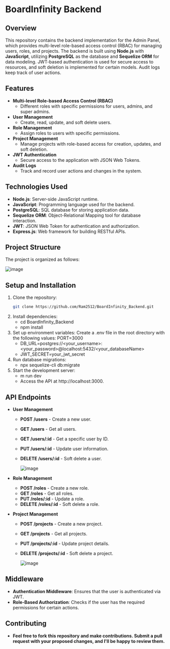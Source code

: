 # BoardInfinity Backend

## Overview
This repository contains the backend implementation for the Admin Panel, which provides multi-level role-based access control (RBAC) for managing users, roles, and projects. The backend is built using **Node.js** with **JavaScript**, utilizing **PostgreSQL** as the database and **Sequelize ORM** for data modeling. JWT-based authentication is used for secure access to resources, and soft deletion is implemented for certain models. Audit logs keep track of user actions.

## Features
- **Multi-level Role-based Access Control (RBAC)**
  - Different roles with specific permissions for users, admins, and super admins.
- **User Management**
  - Create, read, update, and soft delete users.
- **Role Management**
  - Assign roles to users with specific permissions.
- **Project Management**
  - Manage projects with role-based access for creation, updates, and soft deletion.
- **JWT Authentication**
  - Secure access to the application with JSON Web Tokens.
- **Audit Logs**
  - Track and record user actions and changes in the system.

## Technologies Used
- **Node.js**: Server-side JavaScript runtime.
- **JavaScript**: Programming language used for the backend.
- **PostgreSQL**: SQL database for storing application data.
- **Sequelize ORM**: Object-Relational Mapping tool for database interaction.
- **JWT**: JSON Web Token for authentication and authorization.
- **Express.js**: Web framework for building RESTful APIs.

## Project Structure
The project is organized as follows:

  ![image](https://github.com/user-attachments/assets/80cbb28a-e7b8-4aec-8a91-63d3fcb32a70)


## Setup and Installation

1. Clone the repository:
   ```bash
   git clone https://github.com/Ram2512/BoardInfinity_Backend.git
2. Install dependencies:
    -   cd BoardInfinity_Backend
    -   npm install
3. Set up environment variables: Create a .env file in the root directory with the following values:
   PORT=3000
     -  DB_URL=postgres://<your_username>:<your_password>@localhost:5432/<your_databaseName>
     -  JWT_SECRET=your_jwt_secret
4. Run database migrations:
      -   npx sequelize-cli db:migrate
5. Start the development server:
    -   m run dev
   -   Access the API at http://localhost:3000.


## API Endpoints
- **User Management**
   - **POST /users** - Create a new user.
   - **GET /users** - Get all users.
   - **GET /users/:id** - Get a specific user by ID.
   - **PUT /users/:id** - Update user information.
   - **DELETE /users/:id** - Soft delete a user.

       ![image](https://github.com/user-attachments/assets/7f0de3db-87e5-4011-9581-5eb00aaef8f4)

- **Role Management**
   - **POST /roles** - Create a new role.
   - **GET /roles** - Get all roles.
   - **PUT /roles/:id** - Update a role.
   - **DELETE /roles/:id** - Soft delete a role.
  
- **Project Management**
  - **POST /projects** - Create a new project.
  - **GET /projects** - Get all projects.
  - **PUT /projects/:id** - Update project details.
  - **DELETE /projects/:id** - Soft delete a project.
     
    ![image](https://github.com/user-attachments/assets/cff9c82f-a1d4-416e-ba37-dea479940491)


  
## Middleware
   - **Authentication Middleware**: Ensures that the user is authenticated via JWT.
  - **Role-Based Authorization**: Checks if the user has the required permissions for certain actions.


## Contributing
 -  **Feel free to fork this repository and make contributions. Submit a pull request with your proposed changes, and I'll be happy to review them.**
